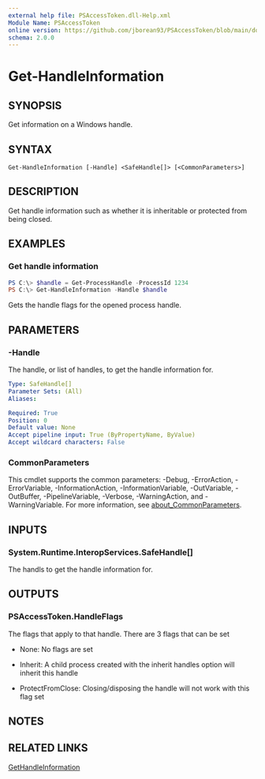 ```yaml
---
external help file: PSAccessToken.dll-Help.xml
Module Name: PSAccessToken
online version: https://github.com/jborean93/PSAccessToken/blob/main/docs/en-US/Get-HandleInformation.md
schema: 2.0.0
---
```


# Get-HandleInformation

## SYNOPSIS

Get information on a Windows handle.

## SYNTAX

```
Get-HandleInformation [-Handle] <SafeHandle[]> [<CommonParameters>]
```

## DESCRIPTION

Get handle information such as whether it is inheritable or protected from being closed.

## EXAMPLES

### Get handle information

```powershell
PS C:\> $handle = Get-ProcessHandle -ProcessId 1234
PS C:\> Get-HandleInformation -Handle $handle
```

Gets the handle flags for the opened process handle.

## PARAMETERS

### -Handle

The handle, or list of handles, to get the handle information for.

```yaml
Type: SafeHandle[]
Parameter Sets: (All)
Aliases:

Required: True
Position: 0
Default value: None
Accept pipeline input: True (ByPropertyName, ByValue)
Accept wildcard characters: False
```

### CommonParameters
This cmdlet supports the common parameters: -Debug, -ErrorAction, -ErrorVariable, -InformationAction, -InformationVariable, -OutVariable, -OutBuffer, -PipelineVariable, -Verbose, -WarningAction, and -WarningVariable. For more information, see [about_CommonParameters](http://go.microsoft.com/fwlink/?LinkID=113216).

## INPUTS

### System.Runtime.InteropServices.SafeHandle[]
The handls to get the handle information for.

## OUTPUTS

### PSAccessToken.HandleFlags
The flags that apply to that handle. There are 3 flags that can be set

* None: No flags are set

* Inherit: A child process created with the inherit handles option will inherit this handle

* ProtectFromClose: Closing/disposing the handle will not work with this flag set

## NOTES

## RELATED LINKS

[GetHandleInformation](https://docs.microsoft.com/en-us/windows/win32/api/handleapi/nf-handleapi-gethandleinformation)
